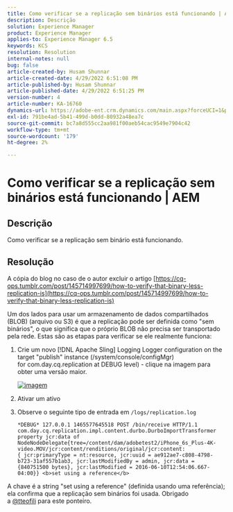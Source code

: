 ```yaml
---
title: Como verificar se a replicação sem binários está funcionando | AEM
description: Descrição
solution: Experience Manager
product: Experience Manager
applies-to: Experience Manager 6.5
keywords: KCS
resolution: Resolution
internal-notes: null
bug: false
article-created-by: Husam Shunnar
article-created-date: 4/29/2022 6:51:08 PM
article-published-by: Husam Shunnar
article-published-date: 4/29/2022 6:51:25 PM
version-number: 4
article-number: KA-16760
dynamics-url: https://adobe-ent.crm.dynamics.com/main.aspx?forceUCI=1&pagetype=entityrecord&etn=knowledgearticle&id=41005553-edc7-ec11-a7b6-0022480a1d64
exl-id: 791be4ad-5b41-499d-b0dd-80932a48ea7c
source-git-commit: bc7a8d555cc2aa981f00aeb54cac9549e7904c42
workflow-type: tm+mt
source-wordcount: '179'
ht-degree: 2%

---
```


# Como verificar se a replicação sem binários está funcionando | AEM

## Descrição

Como verificar se a replicação sem binário está funcionando.

## Resolução

A cópia do blog no caso de o autor excluir o artigo [https://cq-ops.tumblr.com/post/145714997699/how-to-verify-that-binary-less-replication-is](https://cq-ops.tumblr.com/post/145714997699/how-to-verify-that-binary-less-replication-is)

Um dos lados para usar um armazenamento de dados compartilhados (BLOB) (arquivo ou S3) é que a replicação pode ser definida como &quot;sem binários&quot;, o que significa que o próprio BLOB não precisa ser transportado pela rede. Estas são as etapas para verificar se ele realmente funciona:

1. Crie um novo [!DNL Apache Sling] Logging Logger configuration on the target &quot;publish&quot; instance (/system/console/configMgr) for com.day.cq.replication at DEBUG level) - clique na imagem para obter uma versão maior.

   [![imagem](https://64.media.tumblr.com/7399cc8fc96a1bb17456e9aff2af2999/tumblr_inline_p9j3kgHl8K1r414c2_500.png)](https://href.li/?http://jayan.kandathil.ca/CQ-OPS/aem62/LoggingLogger-Replication.png)

1. Ativar um ativo

1. Observe o seguinte tipo de entrada em `/logs/replication.log`

   ```
   *DEBUG* 127.0.0.1 1465577645518 POST /bin/receive HTTP/1.1 
   com.day.cq.replication.impl.content.durbo.DurboImportTransformer property jcr:data of 
   NodeNodeDelegate{tree=/content/dam/adobetest2/iPhone_6s_Plus-4K-video.MOV/jcr:content/renditions/original/jcr:content:
   { jcr:primaryType = nt:resource, jcr:uuid = ae912ae7-c808-4798-b723-31af557b1ab3, jcr:lastModifiedBy = admin, jcr:data = {840751500 bytes}, jcr:lastModified = 2016-06-10T12:54:06.667-04:00}} <b>set using a reference</b>
   ```

A chave é a string &quot;set using a reference&quot; (definida usando uma referência); ela confirma que a replicação sem binários foi usada. Obrigado a [@tteofili](https://twitter.com/tteofili) para este ponteiro.

